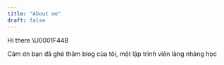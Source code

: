 ```yaml
---
title: "About me"
draft: false
---
```


Hi there \U0001F44B

Cảm ơn bạn đã ghé thăm blog của tôi, một lập trình viên làng nhàng học 





